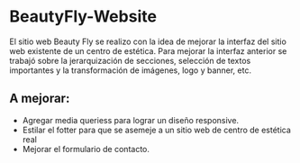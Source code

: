 # BeautyFly-Website

El sitio web Beauty Fly se realizo con la idea de mejorar la interfaz del sitio web existente de un centro de estética. Para mejorar la interfaz anterior se trabajó sobre la jerarquización de secciones, selección de textos importantes y la transformación de imágenes, logo y banner, etc.

A mejorar:
- 
- Agregar media queriess para lograr un diseño responsive.
- Estilar el fotter para que se asemeje a un sitio web de centro de estética real
- Mejorar el formulario de contacto.
